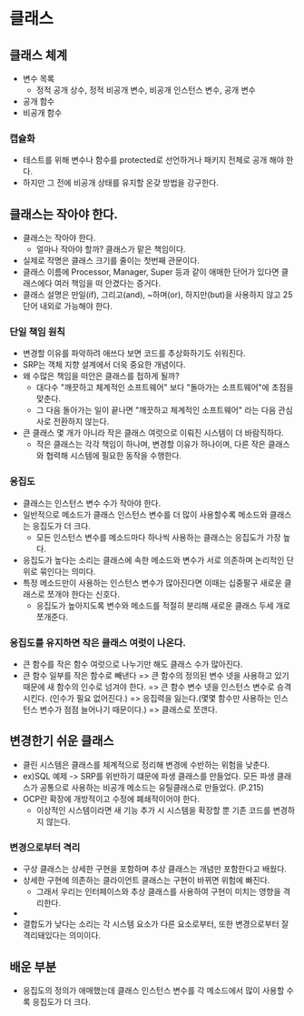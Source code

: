 # 클래스

## 클래스 체계
- 변수 목록
  - 정적 공개 상수, 정적 비공개 변수, 비공개 인스턴스 변수, 공개 변수
- 공개 함수
- 비공개 함수

### 캡슐화
- 테스트를 위해 변수나 함수를 protected로 선언하거나 패키지 전체로 공개 해야 한다.
- 하지만 그 전에 비공개 상태를 유지할 온갖 방법을 강구한다.

## 클래스는 작아야 한다.
- 클래스는 작아야 한다.
  - 얼마나 작아야 할까? 클래스가 맡은 책임이다.
- 실제로 작명은 클래스 크기를 줄이는 첫번째 관문이다.
- 클래스 이름에 Processor, Manager, Super 등과 같이 애매한 단어가 있다면 클래스에다 여러 책임을 떠 안겼다는 증거다.
- 클래스 설명은 만일(if), 그리고(and), ~하며(or), 하지만(but)을 사용하지 않고 25단어 내외로 가능해야 한다.

### 단일 책임 원칙
- 변경할 이유를 파악하려 애쓰다 보면 코드를 추상화하기도 쉬워진다.
- SRP는 객체 지향 설계에서 더욱 중요한 개념이다.
- 왜 수많은 책임을 떠안은 클래스를 접하게 될까?
  - 대다수 "깨끗하고 체계적인 소프트웨어" 보다 "돌아가는 소프트웨어"에 초점을 맞춘다.
  - 그 다음 돌아가는 일이 끝나면 "깨끗하고 체계적인 소프트웨어" 라는 다음 관심사로 전환하지 않는다.
- 큰 클래스 몇 개가 아니라 작은 클래스 여럿으로 이뤄진 시스템이 더 바람직하다.
  - 작은 클래스는 각각 책임이 하나며, 변경할 이유가 하나이며, 다른 작은 클래스와 협력해 시스템에 필요한 동작을 수행한다.

### 응집도
- 클래스는 인스턴스 변수 수가 작아야 한다.
- 일반적으로 메소드가 클래스 인스턴스 변수를 더 많이 사용할수록 메소드와 클래스는 응집도가 더 크다.
  - 모든 인스턴스 변수를 메소드마다 하나씩 사용하는 클래스는 응집도가 가장 높다. 
- 응집도가 높다는 소리는 클래스에 속한 메소드와 변수가 서로 의존하며 논리적인 단위로 묶인다는 의미다.
- 특정 메소드만이 사용하는 인스턴스 변수가 많아진다면 이때는 십중팔구 새로운 클래스로 쪼개야 한다는 신호다.
  - 응집도가 높아지도록 변수와 메소드를 적절히 분리해 새로운 클래스 두세 개로 쪼개준다.

### 응집도를 유지하면 작은 클래스 여럿이 나온다.
- 큰 함수를 작은 함수 여럿으로 나누기만 해도 클래스 수가 많아진다.
- 큰 함수 일부를 작은 함수로 빼낸다 => 큰 함수의 정의된 변수 넷을 사용하고 있기 때문에 새 함수의 인수로 넘겨야 한다. => 큰 함수 변수 넷을 인스턴스 변수로 승격 시킨다. (인수가 필요 없어진다.) => 응집력을 잃는다.(몇몇 함수만 사용하는 인스턴스 변수가 점점 늘어나기 때문이다.) => 클래스로 쪼갠다.

## 변경한기 쉬운 클래스
- 클린 시스템은 클래스를 체계적으로 정리해 변경에 수반하는 위험을 낮춘다.
- ex)SQL 예제 -> SRP를 위반하기 떄문에 파생 클래스를 만들었다. 모든 파생 클래스가 공통으로 사용하는 비공개 메소드는 유틸클래스로 만들었다. (P.215)
- OCP란 확장에 개방적이고 수정에 폐쇄적이어야 한다.
  - 이상적인 시스템이라면 새 기능 추가 시 시스템을 확장할 뿐 기존 코드를 변경하지 않는다.

### 변경으로부터 격리
- 구상 클래스는 상세한 구현을 포함하며 추상 클래스는 개념만 포함한다고 배웠다.
- 상세한 구현에 의존하는 클라이언트 클래스는 구현이 바뀌면 위험에 빠진다.
  - 그래서 우리는 인터페이스와 추상 클래스를 사용하여 구현이 미치는 영향을 격리한다.
- 
- 결합도가 낮다는 소리는 각 시스템 요소가 다른 요소로부터, 또한 변경으로부터 잘 격리돼있다는 의미이다.  
  


## 배운 부분
- 응집도의 정의가 애매했는데 클래스 인스턴스 변수를 각 메소드에서 많이 사용할 수록 응집도가 더 크다.



